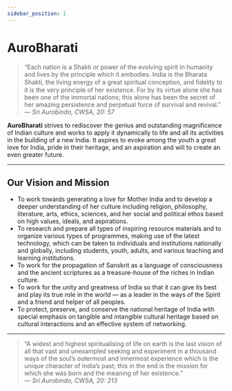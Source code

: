 ```yaml
---
sidebar_position: 1
---
```

# AuroBharati

> “Each nation is a Shakti or power of the evolving spirit in humanity and lives by the principle which it embodies. India is the Bharata Shakti, the living energy of a great spiritual conception, and ﬁdelity to it is the very principle of her existence. For by its virtue alone she has been one of the immortal nations; this alone has been the secret of her amazing persistence and perpetual force of survival and revival.”  
> — *Sri Aurobindo, CWSA, 20: 57*

**AuroBharati** strives to rediscover the genius and outstanding magnificence of Indian culture and works to apply it dynamically to life and all its activities in the building of a new India. It aspires to evoke among the youth a great love for India, pride in their heritage, and an aspiration and will to create an even greater future.

---

## Our Vision and Mission

- To work towards generating a love for Mother India and to develop a deeper understanding of her culture including religion, philosophy, literature, arts, ethics, sciences, and her social and political ethos based on high values, ideals, and aspirations.  
- To research and prepare all types of inspiring resource materials and to organize various types of programmes, making use of the latest technology, which can be taken to individuals and institutions nationally and globally, including students, youth, adults, and various teaching and learning institutions.  
- To work for the propagation of Sanskrit as a language of consciousness and the ancient scriptures as a treasure-house of the riches in Indian culture.  
- To work for the unity and greatness of India so that it can give its best and play its true role in the world — as a leader in the ways of the Spirit and a friend and helper of all peoples.  
- To protect, preserve, and conserve the national heritage of India with special emphasis on tangible and intangible cultural heritage based on cultural interactions and an effective system of networking.

---

> “A widest and highest spiritualising of life on earth is the last vision of all that vast and unexampled seeking and experiment in a thousand ways of the soul’s outermost and innermost experience which is the unique character of India’s past; this in the end is the mission for which she was born and the meaning of her existence.”  
> — *Sri Aurobindo, CWSA, 20: 213*

